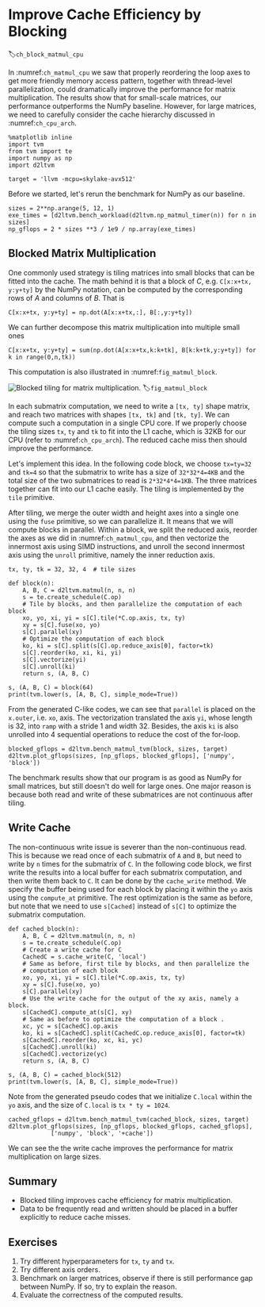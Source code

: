 # Improve Cache Efficiency by Blocking
:label:`ch_block_matmul_cpu`

In :numref:`ch_matmul_cpu` we saw that properly reordering the loop axes to get more friendly memory access pattern, together with thread-level parallelization, could dramatically improve the performance for matrix multiplication. 
The results show that for small-scale matrices, our performance outperforms the NumPy baseline.
However, for large matrices, we need to carefully consider the cache hierarchy discussed in :numref:`ch_cpu_arch`.

```{.python .input  n=1}
%matplotlib inline
import tvm
from tvm import te
import numpy as np
import d2ltvm

target = 'llvm -mcpu=skylake-avx512'
```

Before we started, let's rerun the benchmark for NumPy as our baseline.

```{.python .input  n=2}
sizes = 2**np.arange(5, 12, 1)
exe_times = [d2ltvm.bench_workload(d2ltvm.np_matmul_timer(n)) for n in sizes]
np_gflops = 2 * sizes **3 / 1e9 / np.array(exe_times)
```

## Blocked Matrix Multiplication

One commonly used strategy is tiling matrices into small blocks that can be fitted into the cache.
The math behind it is that a block of $C$, e.g. `C[x:x+tx, y:y+ty]` by the NumPy notation, can be computed by the corresponding rows of $A$ and columns of $B$. That is

``C[x:x+tx, y:y+ty] = np.dot(A[x:x+tx,:], B[:,y:y+ty])``

We can further decompose this matrix multiplication into multiple small ones

``C[x:x+tx, y:y+ty] = sum(np.dot(A[x:x+tx,k:k+tk], B[k:k+tk,y:y+ty]) for k in range(0,n,tk))``

This computation is also illustrated in :numref:`fig_matmul_block`.

![Blocked tiling for matrix multiplication.](../img/matmul_block.svg)
:label:`fig_matmul_block`

In each submatrix computation, we need to write a `[tx, ty]` shape matrix, and reach two matrices with shapes `[tx, tk]` and `[tk, ty]`. We can compute such a computation in a single CPU core. If we properly choose the tiling sizes `tx`, `ty` and `tk` to fit into the L1 cache, which is 32KB for our CPU (refer to :numref:`ch_cpu_arch`). The reduced cache miss then should improve the performance.

Let's implement this idea. In the following code block, we choose `tx=ty=32` and `tk=4` so that the submatrix to write has a size of `32*32*4=4KB` and the total size of the two submatrices to read is `2*32*4*4=1KB`. The three matrices together can fit into our L1 cache easily. The tiling is implemented by the `tile` primitive.

After tiling, we merge the outer width and height axes into a single one using the `fuse` primitive, so we can parallelize it. It means that we will compute blocks in parallel. Within a block, we split the reduced axis, reorder the axes as we did in :numref:`ch_matmul_cpu`, and then vectorize the innermost axis using SIMD instructions, and unroll the second innermost axis using the `unroll` primitive, namely the inner reduction axis.

```{.python .input  n=10}
tx, ty, tk = 32, 32, 4  # tile sizes

def block(n):
    A, B, C = d2ltvm.matmul(n, n, n)
    s = te.create_schedule(C.op)
    # Tile by blocks, and then parallelize the computation of each block
    xo, yo, xi, yi = s[C].tile(*C.op.axis, tx, ty)
    xy = s[C].fuse(xo, yo)
    s[C].parallel(xy)
    # Optimize the computation of each block
    ko, ki = s[C].split(s[C].op.reduce_axis[0], factor=tk)
    s[C].reorder(ko, xi, ki, yi)
    s[C].vectorize(yi)
    s[C].unroll(ki)
    return s, (A, B, C)

s, (A, B, C) = block(64)
print(tvm.lower(s, [A, B, C], simple_mode=True))
```

From the generated C-like codes, we can see that `parallel` is placed on the `x.outer`, i.e. `xo`, axis. The vectorization translated the axis `yi`, whose length is 32, into `ramp` with a stride 1 and width 32. Besides, the axis `ki` is also unrolled into 4 sequential operations to reduce the cost of the for-loop.

```{.python .input  n=11}
blocked_gflops = d2ltvm.bench_matmul_tvm(block, sizes, target)
d2ltvm.plot_gflops(sizes, [np_gflops, blocked_gflops], ['numpy', 'block'])
```

The benchmark results show that our program is as good as NumPy for small matrices, but still doesn't do well for large ones. One major reason is because both read and write of these submatrices are not continuous after tiling.

## Write Cache

The non-continuous write issue is severer than the non-continuous read. This is because we read once of each submatrix of `A` and `B`, but need to write by `n` times for the submatrix of `C`. In the following code block, we first write the results into a local buffer for each submatrix computation, and then write them back to `C`. It can be done by the `cache_write` method. We specify the buffer being used for each block by placing it within the `yo` axis using the `compute_at` primitive. The rest optimization is the same as before, but note that we need to use `s[Cached]` instead of `s[C]` to optimize the submatrix computation.

```{.python .input  n=39}
def cached_block(n):
    A, B, C = d2ltvm.matmul(n, n, n)
    s = te.create_schedule(C.op)
    # Create a write cache for C
    CachedC = s.cache_write(C, 'local')
    # Same as before, first tile by blocks, and then parallelize the
    # computation of each block
    xo, yo, xi, yi = s[C].tile(*C.op.axis, tx, ty)
    xy = s[C].fuse(xo, yo)
    s[C].parallel(xy)
    # Use the write cache for the output of the xy axis, namely a block.
    s[CachedC].compute_at(s[C], xy)
    # Same as before to optimize the computation of a block .
    xc, yc = s[CachedC].op.axis
    ko, ki = s[CachedC].split(CachedC.op.reduce_axis[0], factor=tk)
    s[CachedC].reorder(ko, xc, ki, yc)
    s[CachedC].unroll(ki)
    s[CachedC].vectorize(yc)
    return s, (A, B, C)

s, (A, B, C) = cached_block(512)
print(tvm.lower(s, [A, B, C], simple_mode=True))
```

Note from the generated pseudo codes that we initialize `C.local` within the `yo` axis, and the size of `C.local` is `tx * ty = 1024`.

```{.python .input  n=44}
cached_gflops = d2ltvm.bench_matmul_tvm(cached_block, sizes, target)
d2ltvm.plot_gflops(sizes, [np_gflops, blocked_gflops, cached_gflops],
            ['numpy', 'block', '+cache'])
```

We can see the the write cache improves the performance for matrix multiplication on large sizes.

## Summary

- Blocked tiling improves cache efficiency for matrix multiplication.
- Data to be frequently read and written should be placed in a buffer explicitly to reduce cache misses.

## Exercises

1. Try different hyperparameters for `tx`, `ty` and `tx`.
1. Try different axis orders.
1. Benchmark on larger matrices, observe if there is still performance gap between NumPy. If so, try to explain the reason.
1. Evaluate the correctness of the computed results.
